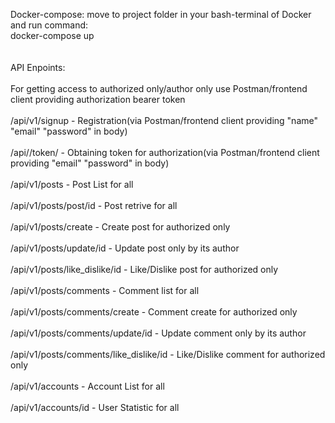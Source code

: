 Docker-compose: move to project folder in your bash-terminal of Docker and run command:<br>
docker-compose up<br>
<br>
<br>
API Enpoints:<br>
<br>
For getting access to authorized only/author only use Postman/frontend client providing authorization bearer token<br>
<br>
/api/v1/signup    - Registration(via Postman/frontend client providing "name" "email" "password" in body)<br>
<br>
/api//token/    - Obtaining token for authorization(via Postman/frontend client providing "email" "password" in body)<br>
<br>
/api/v1/posts    - Post List for all<br>
<br>
/api/v1/posts/post/id     - Post retrive for all<br>
<br>
/api/v1/posts/create      - Create post for authorized only<br>
<br>
/api/v1/posts/update/id     - Update post only by its author<br>
<br>
/api/v1/posts/like_dislike/id     - Like/Dislike post for authorized only<br>
<br>
/api/v1/posts/comments      - Comment list for all<br>
<br>
/api/v1/posts/comments/create     - Comment create for authorized only<br>
<br>
/api/v1/posts/comments/update/id      - Update comment only by its author<br>
<br>
/api/v1/posts/comments/like_dislike/id      - Like/Dislike comment for authorized only<br>
<br>
/api/v1/accounts    - Account List for all<br>
<br>
/api/v1/accounts/id    - User Statistic for all<br>

